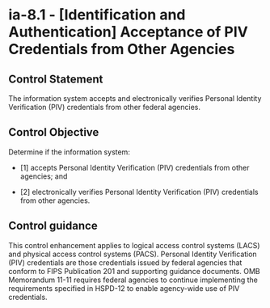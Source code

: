 # ia-8.1 - \[Identification and Authentication\] Acceptance of PIV Credentials from Other Agencies

## Control Statement

The information system accepts and electronically verifies Personal Identity Verification (PIV) credentials from other federal agencies.

## Control Objective

Determine if the information system:

- \[1\] accepts Personal Identity Verification (PIV) credentials from other agencies; and

- \[2\] electronically verifies Personal Identity Verification (PIV) credentials from other agencies.

## Control guidance

This control enhancement applies to logical access control systems (LACS) and physical access control systems (PACS). Personal Identity Verification (PIV) credentials are those credentials issued by federal agencies that conform to FIPS Publication 201 and supporting guidance documents. OMB Memorandum 11-11 requires federal agencies to continue implementing the requirements specified in HSPD-12 to enable agency-wide use of PIV credentials.
